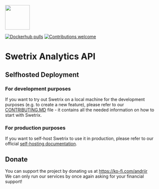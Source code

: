 <img src="https://swetrix.com/assets/logo_blue.png" alt="" height="80" />

[![Dockerhub pulls](https://img.shields.io/docker/pulls/swetrix/swetrix-api.svg?style=flat)](https://hub.docker.com/r/swetrix/swetrix-api)
[![Contributions welcome](https://img.shields.io/badge/contributions-welcome-brightgreen.svg?style=flat)](https://github.com/swetrix/swetrix-api/issues)

# Swetrix Analytics API

## Selfhosted Deployment

### For development purposes
If you want to try out Swetrix on a local machine for the development purposes (e.g. to create a new feature), please refer to our [CONTRIBUTING.MD](CONTRIBUTING.MD) file - it contains all the needed information on how to start with Swetrix.

### For production purposes
If you want to self-host Swetrix to use it in production, please refer to our official [self-hosting documentation](https://docs.swetrix.com/selfhosting/how-to).

## Donate
You can support the project by donating us at https://ko-fi.com/andriir \
We can only run our services by once again asking for your financial support!
